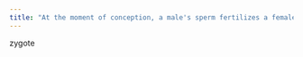 ```yaml
---
title: "At the moment of conception, a male's sperm fertilizes a female's egg to form a __________________."
---
```

zygote

